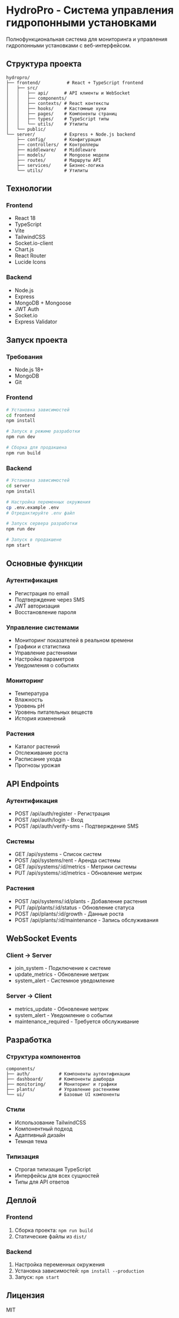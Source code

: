 # HydroPro - Система управления гидропонными установками

Полнофункциональная система для мониторинга и управления гидропонными установками с веб-интерфейсом.

## Структура проекта

```
hydropro/
├── frontend/          # React + TypeScript frontend
│   ├── src/
│   │   ├── api/      # API клиенты и WebSocket
│   │   ├── components/
│   │   ├── contexts/ # React контексты
│   │   ├── hooks/    # Кастомные хуки
│   │   ├── pages/    # Компоненты страниц
│   │   ├── types/    # TypeScript типы
│   │   └── utils/    # Утилиты
│   └── public/
└── server/           # Express + Node.js backend
    ├── config/       # Конфигурация
    ├── controllers/  # Контроллеры
    ├── middleware/   # Middleware
    ├── models/       # Mongoose модели
    ├── routes/       # Маршруты API
    ├── services/     # Бизнес-логика
    └── utils/        # Утилиты
```

## Технологии

### Frontend
- React 18
- TypeScript
- Vite
- TailwindCSS
- Socket.io-client
- Chart.js
- React Router
- Lucide Icons

### Backend
- Node.js
- Express
- MongoDB + Mongoose
- JWT Auth
- Socket.io
- Express Validator

## Запуск проекта

### Требования
- Node.js 18+
- MongoDB
- Git

### Frontend

```bash
# Установка зависимостей
cd frontend
npm install

# Запуск в режиме разработки
npm run dev

# Сборка для продакшена
npm run build
```

### Backend

```bash
# Установка зависимостей
cd server
npm install

# Настройка переменных окружения
cp .env.example .env
# Отредактируйте .env файл

# Запуск сервера разработки
npm run dev

# Запуск в продакшене
npm start
```

## Основные функции

### Аутентификация
- Регистрация по email
- Подтверждение через SMS
- JWT авторизация
- Восстановление пароля

### Управление системами
- Мониторинг показателей в реальном времени
- Графики и статистика
- Управление растениями
- Настройка параметров
- Уведомления о событиях

### Мониторинг
- Температура
- Влажность
- Уровень pH
- Уровень питательных веществ
- История изменений

### Растения
- Каталог растений
- Отслеживание роста
- Расписание ухода
- Прогнозы урожая

## API Endpoints

### Аутентификация
- POST /api/auth/register - Регистрация
- POST /api/auth/login - Вход
- POST /api/auth/verify-sms - Подтверждение SMS

### Системы
- GET /api/systems - Список систем
- POST /api/systems/rent - Аренда системы
- GET /api/systems/:id/metrics - Метрики системы
- PUT /api/systems/:id/metrics - Обновление метрик

### Растения
- POST /api/systems/:id/plants - Добавление растения
- PUT /api/plants/:id/status - Обновление статуса
- POST /api/plants/:id/growth - Данные роста
- POST /api/plants/:id/maintenance - Запись обслуживания

## WebSocket Events

### Client -> Server
- join_system - Подключение к системе
- update_metrics - Обновление метрик
- system_alert - Системное уведомление

### Server -> Client
- metrics_update - Обновление метрик
- system_alert - Уведомление о событии
- maintenance_required - Требуется обслуживание

## Разработка

### Структура компонентов

```
components/
├── auth/           # Компоненты аутентификации
├── dashboard/      # Компоненты дашборда
├── monitoring/     # Мониторинг и графики
├── plants/         # Управление растениями
└── ui/             # Базовые UI компоненты
```

### Стили
- Использование TailwindCSS
- Компонентный подход
- Адаптивный дизайн
- Темная тема

### Типизация
- Строгая типизация TypeScript
- Интерфейсы для всех сущностей
- Типы для API ответов

## Деплой

### Frontend
1. Сборка проекта: `npm run build`
2. Статические файлы из `dist/`

### Backend
1. Настройка переменных окружения
2. Установка зависимостей: `npm install --production`
3. Запуск: `npm start`

## Лицензия

MIT